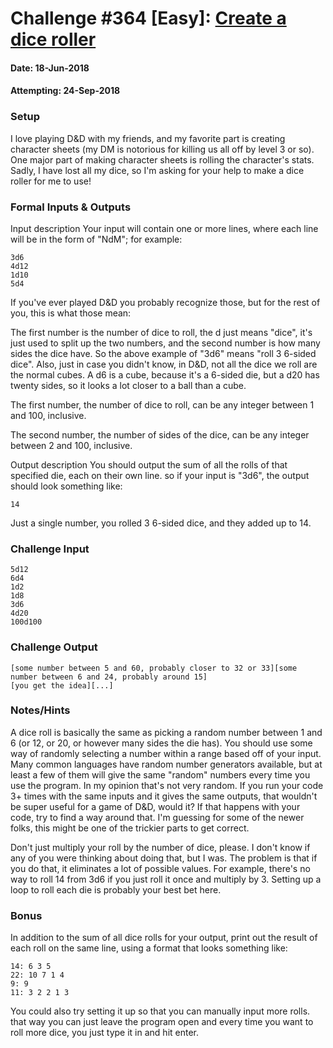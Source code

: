 # Challenge #364 [Easy]: [Create a dice roller](https://www.reddit.com/r/dailyprogrammer/comments/8s0cy1/20180618_challenge_364_easy_create_a_dice_roller/)

#### Date: 18-Jun-2018

#### Attempting: 24-Sep-2018

### Setup

I love playing D&D with my friends, and my favorite part is creating character sheets (my DM is notorious for killing us all off by level 3 or so). One major part of making character sheets is rolling the character's stats. Sadly, I have lost all my dice, so I'm asking for your help to make a dice roller for me to use!

### Formal Inputs & Outputs

Input description
Your input will contain one or more lines, where each line will be in the form of "NdM"; for example:

```
3d6
4d12
1d10
5d4
```

If you've ever played D&D you probably recognize those, but for the rest of you, this is what those mean:

The first number is the number of dice to roll, the d just means "dice", it's just used to split up the two numbers, and the second number is how many sides the dice have. So the above example of "3d6" means "roll 3 6-sided dice". Also, just in case you didn't know, in D&D, not all the dice we roll are the normal cubes. A d6 is a cube, because it's a 6-sided die, but a d20 has twenty sides, so it looks a lot closer to a ball than a cube.

The first number, the number of dice to roll, can be any integer between 1 and 100, inclusive.

The second number, the number of sides of the dice, can be any integer between 2 and 100, inclusive.

Output description
You should output the sum of all the rolls of that specified die, each on their own line. so if your input is "3d6", the output should look something like:

```
14
```

Just a single number, you rolled 3 6-sided dice, and they added up to 14.

### Challenge Input

```
5d12
6d4
1d2
1d8
3d6
4d20
100d100
```

### Challenge Output

```
[some number between 5 and 60, probably closer to 32 or 33][some number between 6 and 24, probably around 15]
[you get the idea][...]
```

### Notes/Hints

A dice roll is basically the same as picking a random number between 1 and 6 (or 12, or 20, or however many sides the die has). You should use some way of randomly selecting a number within a range based off of your input. Many common languages have random number generators available, but at least a few of them will give the same "random" numbers every time you use the program. In my opinion that's not very random. If you run your code 3+ times with the same inputs and it gives the same outputs, that wouldn't be super useful for a game of D&D, would it? If that happens with your code, try to find a way around that. I'm guessing for some of the newer folks, this might be one of the trickier parts to get correct.

Don't just multiply your roll by the number of dice, please. I don't know if any of you were thinking about doing that, but I was. The problem is that if you do that, it eliminates a lot of possible values. For example, there's no way to roll 14 from 3d6 if you just roll it once and multiply by 3. Setting up a loop to roll each die is probably your best bet here.

### Bonus

In addition to the sum of all dice rolls for your output, print out the result of each roll on the same line, using a format that looks something like:

```
14: 6 3 5
22: 10 7 1 4
9: 9
11: 3 2 2 1 3
```

You could also try setting it up so that you can manually input more rolls. that way you can just leave the program open and every time you want to roll more dice, you just type it in and hit enter.
